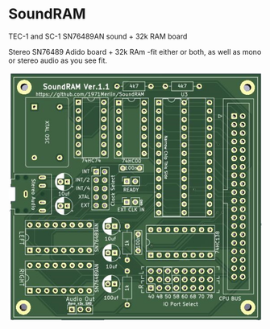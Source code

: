 # SoundRAM
TEC-1 and SC-1 SN76489AN sound + 32k RAM board

Stereo SN76489 Adido board + 32k RAm -fit either or both, as well as mono or stereo audio as you see fit.


![PCB](/SoundRAM.jpg)

